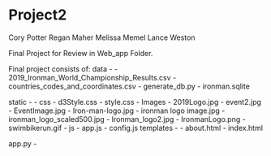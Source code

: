 # Project2
Cory Potter
Regan Maher
Melissa Memel
Lance Weston


Final Project for Review in Web_app Folder.

Final project consists of:
data -
    - 2019_Ironman_World_Championship_Results.csv
    - countries_codes_and_coordinates.csv
    - generate_db.py
    - ironman.sqlite

static - 
    - css
        - d3Style.css
        - style.css
    - Images
        - 2019Logo.jpg
        - event2.jpg
        - EventImage.jpg
        - Iron-man-logo.jpg
        - ironman logo image.jpg
        - ironman_logo_scaled500.jpg
        - Ironman_logo2.jpg
        - IronmanLogo.png
        - swimbikerun.gif
    - js
        - app.js
        - config.js
templates - 
    - about.html
    - index.html

app.py - 

